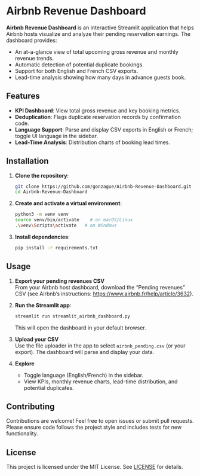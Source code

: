 # Airbnb Revenue Dashboard

**Airbnb Revenue Dashboard** is an interactive Streamlit application that helps Airbnb hosts visualize and analyze their pending reservation earnings. The dashboard provides:
- An at-a-glance view of total upcoming gross revenue and monthly revenue trends.
- Automatic detection of potential duplicate bookings.
- Support for both English and French CSV exports.
- Lead-time analysis showing how many days in advance guests book.

## Features

- **KPI Dashboard**: View total gross revenue and key booking metrics.
- **Deduplication**: Flags duplicate reservation records by confirmation code.
- **Language Support**: Parse and display CSV exports in English or French; toggle UI language in the sidebar.
- **Lead-Time Analysis**: Distribution charts of booking lead times.

## Installation

1. **Clone the repository**:
   ```bash
   git clone https://github.com/gonzague/Airbnb-Revenue-Dashboard.git
   cd Airbnb-Revenue-Dashboard
   ```
2. **Create and activate a virtual environment**:
   ```bash
   python3 -m venv venv
   source venv/bin/activate    # on macOS/Linux
   .\venv\Scripts\activate   # on Windows
   ```
3. **Install dependencies**:
   ```bash
   pip install -r requirements.txt
   ```

## Usage

1. **Export your pending revenues CSV**  
   From your Airbnb host dashboard, download the “Pending revenues” CSV (see Airbnb’s instructions: https://www.airbnb.fr/help/article/3632).

2. **Run the Streamlit app**:
   ```bash
   streamlit run streamlit_airbnb_dashboard.py
   ```
   This will open the dashboard in your default browser.

3. **Upload your CSV**  
   Use the file uploader in the app to select `airbnb_pending.csv` (or your export). The dashboard will parse and display your data.

4. **Explore**  
   - Toggle language (English/French) in the sidebar.  
   - View KPIs, monthly revenue charts, lead-time distribution, and potential duplicates.


## Contributing

Contributions are welcome! Feel free to open issues or submit pull requests. Please ensure code follows the project style and includes tests for new functionality.

## License

This project is licensed under the MIT License. See [LICENSE](LICENSE) for details.